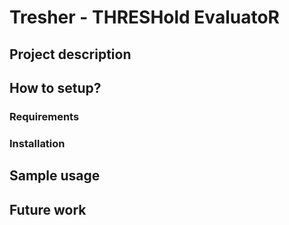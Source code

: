 # Tresher - THRESHold EvaluatoR

## Project description

## How to setup?

### Requirements

### Installation

## Sample usage

## Future work
